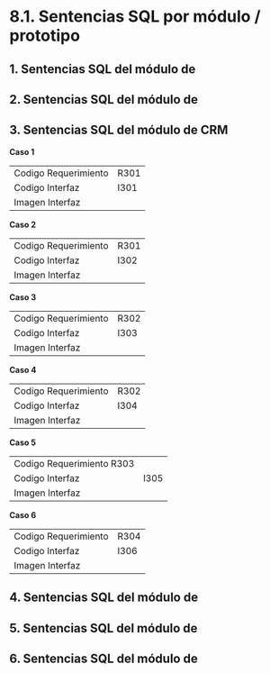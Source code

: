 # 8.1. Sentencias SQL por módulo / prototipo

## 1. Sentencias SQL del módulo de

## 2. Sentencias SQL del módulo de

## 3. Sentencias SQL del módulo de CRM

**Caso 1**

|                                    |                                          |
|---|---|
|Codigo Requerimiento	|R301|
|Codigo Interfaz|	I301|
|Imagen Interfaz|	|

**Caso 2**

| | |
|---|---|
|Codigo Requerimiento|	R301|
|Codigo Interfaz|	I302|
|Imagen Interfaz|	|

**Caso 3**

| | |
|---|---|
|Codigo Requerimiento	|R302|
|Codigo Interfaz|	I303|
|Imagen Interfaz|	|

**Caso 4**

| | |
|---|---|
|Codigo Requerimiento|	R302|
|Codigo Interfaz	|I304|
|Imagen Interfaz|	|

**Caso 5**

| | |
|---|---|
|Codigo Requerimiento	R303|
|Codigo Interfaz|	I305|
|Imagen Interfaz|	|

**Caso 6**

| | |
|---|---|
|Codigo Requerimiento|	R304|
|Codigo Interfaz|	I306|
|Imagen Interfaz|	|

## 4. Sentencias SQL del módulo de

## 5. Sentencias SQL del módulo de

## 6. Sentencias SQL del módulo de
